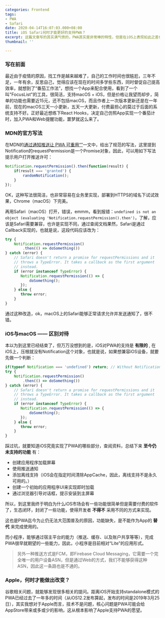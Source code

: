```yaml
---
categories: Frontend
tags:
- PWA
- Safari
date: 2020-04-14T16:07:03.000+08:00
title: iOS Safari何时才能更好的支持PWA？
excerpt: 这篇文章写的其实满气愤的，PWA其实是非常棒的特性，但是在iOS上表现如此之差也难堪重任。
thumbnail: ''

---
```

### 写在前面

最近由于疫情的原因，找工作是越来越难了，自己的工作时间也很尴尬，三年不足，一年有余，反思自己，觉得应该在现在的时间多学些东西，同时督促自己提高效率，就想到了“番茄工作法”，想找一个App来配合使用，看到了一个叫"FocusList"的工具，很简洁，支持macOS + iOS，但是价格让我望而却步，简单的功能也需要近15元，还不包括macOS，而且作者上一次版本更新还是在一年前，现在的macOS三天一小更新，五天一大更新，付费最担心的莫过于后面的系统支持不好。正好最近想练下React Hooks，决定自己仿照App实现一个番茄计时，加入PWA和Web提醒功能，噩梦就这么来了。

### MDN的官方写法

在MDN的[通过通知推送让 PWA 可重用“”](https://developer.mozilla.org/zh-CN/docs/Web/Progressive_web_apps/Re-engageable_Notifications_Push)一文中，给出了规范的写法，这里提到Notification的requestPermission是一个Promise对象，因此，可以用如下写法提示用户打开推送许可：

```javascript
Notification.requestPermission().then(function(result) {
    if(result === 'granted') {
        randomNotification();
    }
});
```

OK，这种写法很简洁，也非常容易在业务里实现，部署到HTTPS的域名下试试效果，Chrome（macOS）下完美。

再用Safari（macOS）打开，错误，emmm，看到报错：`undefined is not an object (evaluating 'Notification.requestPermission().then')`，了解，应该是Safari需要兼容，也许是实现不同，通过查阅文档果然，Safari是通过Callback实现的，也就是说，这段代码应该改为：

```javascript
try {
    Notification.requestPermission()
        .then(() => doSomething())
} catch (error) {
    // Safari doesn't return a promise for requestPermissions and it                                     
    // throws a TypeError. It takes a callback as the first argument                                     
    // instead.
    if (error instanceof TypeError) {
       Notification.requestPermission(() => {
           doSomething();
       });
    } else {
       throw error;
    }
}      
```

通过这种改造，ok，macOS上的Safari能够正常请求允许并发送通知了，很不错。

### iOS与macOS —— 区别对待

本以为到这里已经结束了，但万万没想到的是，iOS对PWA的支持是 __有限的__ , 在iOS上，压根就没有Notification这个对象，也就是说，如果想兼容iOS设备，就要先做一个判断：

```javascript
if(typeof Notification === 'undefined') return; // Without Notification, code below will throw error.
try {
    Notification.requestPermission()
        .then(() => doSomething())
} catch (error) {
    // Safari doesn't return a promise for requestPermissions and it                                     
    // throws a TypeError. It takes a callback as the first argument                                     
    // instead.
    if (error instanceof TypeError) {
       Notification.requestPermission(() => {
           doSomething();
       });
    } else {
       throw error;
    }
}      
```

踩过坑，就要知道iOS究竟实现了PWA的哪些部分，查阅资料，总结下来 __至今仍未支持的功能__ 有：

- 创建应用程序加载屏幕
- 使用推送通知
- 添加离线支持（iOS会在指定时间清除AppCache，因此，离线支持不是永久可用的。）
- 创建一个初始的应用程序UI来实现即时加载
- 通过浏览器引导对话框，提示安装到主屏幕

所以，到这里我终于明白为什么iOS市场会有一些功能很简单但是需要付费的软件了，生态闭环，封闭了一些功能，使得开发者 __不得不__ 采用不同的方式来实现。

这也是PWA迄今为止仍无法大范围普及的原因，功能缺失，是不能作为App的 __替代__ 来完成使用的。

而小程序，能够通过宿主平台的能力（推送、缓存、以及账户共享等等），完成PWA很早就期望的一些能力，因此，小程序是目前相对“Lite”的应用形式。

> 另外一种推送方式是FCM，即Firebase Cloud Messaging，它需要一个完全唯一的用户设备ASN，但是通过Web的方式，我们不能够获得这种ASN，因此这一条路也是不通的。

### Apple，何时才能做出改变？

谷歌相关问题，就能够发现很多相关的提问。距离iOS开始支持standalone模式的PWA已经过去了一年多的时间（从iOS12.2发布算起，发布的时间是2019年3月25日），其实我想对于Apple而言，技术不是问题，核心问题是PWA可能会给AppStore带来或多或少的影响，这从根本影响了Apple支持PWA的愿望。